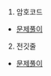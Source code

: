 1. 암호코드
* [문제풀이](https://ht.oopy.io/7b14ec7a-a102-40b1-a4d7-b941c10fa0d4)

2. 전깃줄
* [문제풀이](https://ht.oopy.io/832671d5-bf69-4a60-9de9-11fc1a1c2e75)
